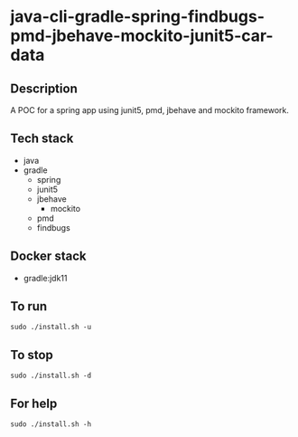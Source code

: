 # java-cli-gradle-spring-findbugs-pmd-jbehave-mockito-junit5-car-data

## Description
A POC for a spring app using junit5,
pmd, jbehave and mockito framework.

## Tech stack
- java
- gradle
	- spring
  - junit5
  - jbehave
	- mockito
  - pmd
  - findbugs

## Docker stack
- gradle:jdk11

## To run
`sudo ./install.sh -u`

## To stop
`sudo ./install.sh -d`

## For help
`sudo ./install.sh -h`
